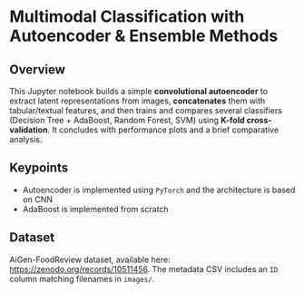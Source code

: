 # Multimodal Classification with Autoencoder & Ensemble Methods

## Overview  
This Jupyter notebook builds a simple **convolutional autoencoder** to extract latent representations from images, **concatenates** them with tabular/textual features, and then trains and compares several classifiers (Decision Tree + AdaBoost, Random Forest, SVM) using **K-fold cross-validation**. It concludes with performance plots and a brief comparative analysis.

## Keypoints
* Autoencoder is implemented using `PyTorch` and the architecture is based on CNN
* AdaBoost is implemented from scratch


## Dataset  
AiGen-FoodReview dataset, available here: https://zenodo.org/records/10511456.
The metadata CSV includes an `ID` column matching filenames in `images/`.




